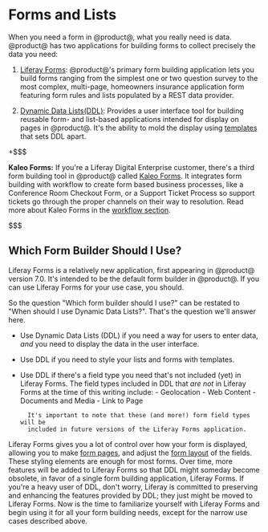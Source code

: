 # Forms and Lists [](id=forms-and-lists)

When you need a form in @product@, what you really need is data. @product@ has
two applications for building forms to collect precisely the data you need:

1.  [Liferay Forms](/discover/portal/-/knowledge_base/7-0/collecting-information-from-users): @product@'s primary form building application lets you
    build forms ranging from the simplest one or two question survey to the most
    complex, multi-page, homeowners insurance application form featuring form
    rules and lists populated by a REST data provider.

2.  [Dynamic Data
    Lists(DDL)](/discover/portal/-/knowledge_base/7-0/creating-simple-applications):
    Provides a user interface tool for building reusable form- and list-based
    applications intended for display on pages in @product@. It's the ability to
    mold the display using [templates](/discover/portal/-/knowledge_base/7-0/using-templates-to-display-forms-and-lists) that sets DDL apart.

+$$$

**Kaleo Forms:** If you're a Liferay Digital Enterprise customer, there's a
third form building tool in @product@ called [Kaleo
Forms](/discover/portal/-/knowledge_base/7-0/workflow-forms). It integrates form
building with workflow to create form based business processes, like a
Conference Room Checkout Form, or a Support Ticket Process so support tickets go
through the proper channels on their way to resolution. Read more about Kaleo
Forms in the [workflow
section](/discover/portal/-/knowledge_base/7-0/using-workflow).

$$$

## Which Form Builder Should I Use? [](id=which-form-builder-should-i-use)

Liferay Forms is a relatively new application, first appearing in @product@
version 7.0. It's intended to be the default form builder in @product@. If you
can use Liferay Forms for your use case, you should.

So the question "Which form builder should I use?" can be restated to "When
should I use Dynamic Data Lists?". That's the question we'll answer here.

- Use Dynamic Data Lists (DDL) if you need a way for users to enter data, *and*
    you need to display the data in the user interface.

- Use DDL if you need to style your lists and forms with templates.

- Use DDL if there's a field type you need that's not included (yet) in Liferay
    Forms. The field types included in DDL that *are not* in Liferay Forms at
    the time of this writing include:
        - Geolocation
        - Web Content
        - Documents and Media
        - Link to Page

        It's important to note that these (and more!) form field types will be
        included in future versions of the Liferay Forms application.

Liferay Forms gives you a lot of control over how your form is displayed,
allowing you to make [form
pages](/discover/portal/-/knowledge_base/7-0/creating-advanced-forms#creating-form-pages),
and adjust the [form
layout](/discover/portal/-/knowledge_base/7-0/creating-advanced-forms#form-layouts)
of the fields. These styling elements are enough for most forms. Over time, more
features will be added to Liferay Forms so that DDL might someday become
obsolete, in favor of a single form building application, Liferay Forms. If
you're a heavy user of DDL, don't worry, Liferay is committed to preserving and
enhancing the features provided by DDL; they just might be moved to Liferay
Forms. Now is the time to familiarize yourself with Liferay Forms and begin
using it for all your form building needs, except for the narrow use cases
described above.
